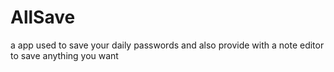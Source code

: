 # AllSave
a app used to save your daily passwords and also provide with a note editor to save anything you want
